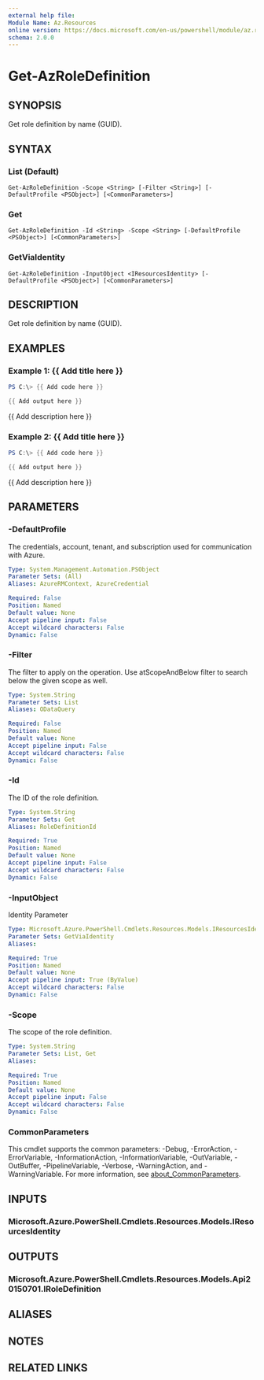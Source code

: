 ```yaml
---
external help file:
Module Name: Az.Resources
online version: https://docs.microsoft.com/en-us/powershell/module/az.resources/get-azroledefinition
schema: 2.0.0
---
```


# Get-AzRoleDefinition

## SYNOPSIS
Get role definition by name (GUID).

## SYNTAX

### List (Default)
```
Get-AzRoleDefinition -Scope <String> [-Filter <String>] [-DefaultProfile <PSObject>] [<CommonParameters>]
```

### Get
```
Get-AzRoleDefinition -Id <String> -Scope <String> [-DefaultProfile <PSObject>] [<CommonParameters>]
```

### GetViaIdentity
```
Get-AzRoleDefinition -InputObject <IResourcesIdentity> [-DefaultProfile <PSObject>] [<CommonParameters>]
```

## DESCRIPTION
Get role definition by name (GUID).

## EXAMPLES

### Example 1: {{ Add title here }}
```powershell
PS C:\> {{ Add code here }}

{{ Add output here }}
```

{{ Add description here }}

### Example 2: {{ Add title here }}
```powershell
PS C:\> {{ Add code here }}

{{ Add output here }}
```

{{ Add description here }}

## PARAMETERS

### -DefaultProfile
The credentials, account, tenant, and subscription used for communication with Azure.

```yaml
Type: System.Management.Automation.PSObject
Parameter Sets: (All)
Aliases: AzureRMContext, AzureCredential

Required: False
Position: Named
Default value: None
Accept pipeline input: False
Accept wildcard characters: False
Dynamic: False
```

### -Filter
The filter to apply on the operation.
Use atScopeAndBelow filter to search below the given scope as well.

```yaml
Type: System.String
Parameter Sets: List
Aliases: ODataQuery

Required: False
Position: Named
Default value: None
Accept pipeline input: False
Accept wildcard characters: False
Dynamic: False
```

### -Id
The ID of the role definition.

```yaml
Type: System.String
Parameter Sets: Get
Aliases: RoleDefinitionId

Required: True
Position: Named
Default value: None
Accept pipeline input: False
Accept wildcard characters: False
Dynamic: False
```

### -InputObject
Identity Parameter

```yaml
Type: Microsoft.Azure.PowerShell.Cmdlets.Resources.Models.IResourcesIdentity
Parameter Sets: GetViaIdentity
Aliases:

Required: True
Position: Named
Default value: None
Accept pipeline input: True (ByValue)
Accept wildcard characters: False
Dynamic: False
```

### -Scope
The scope of the role definition.

```yaml
Type: System.String
Parameter Sets: List, Get
Aliases:

Required: True
Position: Named
Default value: None
Accept pipeline input: False
Accept wildcard characters: False
Dynamic: False
```

### CommonParameters
This cmdlet supports the common parameters: -Debug, -ErrorAction, -ErrorVariable, -InformationAction, -InformationVariable, -OutVariable, -OutBuffer, -PipelineVariable, -Verbose, -WarningAction, and -WarningVariable. For more information, see [about_CommonParameters](http://go.microsoft.com/fwlink/?LinkID=113216).

## INPUTS

### Microsoft.Azure.PowerShell.Cmdlets.Resources.Models.IResourcesIdentity

## OUTPUTS

### Microsoft.Azure.PowerShell.Cmdlets.Resources.Models.Api20150701.IRoleDefinition

## ALIASES

## NOTES

## RELATED LINKS

